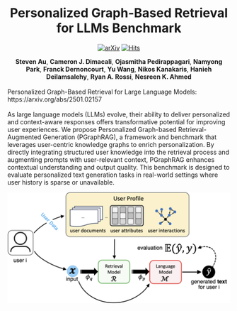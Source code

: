 <div align=center>
<h1>Personalized Graph-Based Retrieval for LLMs Benchmark</h1>

 [![arXiv](https://img.shields.io/badge/arXiv-2501.02157-b31b1b.svg)](https://arxiv.org/abs/2501.02157)
 [![Hits](https://hits.seeyoufarm.com/api/count/incr/badge.svg?url=https%3A%2F%2Farxiv.org%2Fabs%2F2501.02157&count_bg=%2379C83D&title_bg=%23555555&icon=&icon_color=%23E7E7E7&title=hits&edge_flat=false)](https://hits.seeyoufarm.com)

<div>
      <b>Steven Au</b>,
      <b>Cameron J. Dimacali</b>,
      <b>Ojasmitha Pedirappagari</b>,
      <b>Namyong Park</b>,
      <b>Franck Dernoncourt</b>,
      <b>Yu Wang</b>,
      <b>Nikos Kanakaris</b>,
      <b>Hanieh Deilamsalehy</b>,
      <b>Ryan A. Rossi</b>,
      <b>Nesreen K. Ahmed</b>
    
</div>
</div>

<br>
<div>
Personalized Graph-Based Retrieval for Large Language Models: https://arxiv.org/abs/2501.02157
</div>
<br>

 <div>
As large language models (LLMs) evolve, their ability to deliver personalized and context-aware responses offers transformative potential for improving user experiences. We propose Personalized Graph-based Retrieval-Augmented Generation (PGraphRAG), a framework and benchmark that leverages user-centric knowledge graphs to enrich personalization. By directly integrating structured user knowledge into the retrieval process and augmenting prompts with user-relevant context, PGraphRAG enhances contextual understanding and output quality. This benchmark is designed to evaluate personalized text generation tasks in real-world settings where user history is sparse or unavailable. 
</div>


![ ](/pgraphrag-fig.png)
